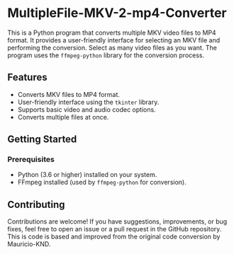 # MultipleFile-MKV-2-mp4-Converter

This is a Python program that converts multiple MKV video files to MP4 format. It provides a user-friendly interface for selecting an MKV file and performing the conversion. Select as many video files as you want. 
The program uses the `ffmpeg-python` library for the conversion process.

## Features

- Converts MKV files to MP4 format.
- User-friendly interface using the `tkinter` library.
- Supports basic video and audio codec options.
- Converts multiple files at once.

## Getting Started

### Prerequisites

- Python (3.6 or higher) installed on your system.
- FFmpeg installed (used by `ffmpeg-python` for conversion).

## Contributing

Contributions are welcome! If you have suggestions, improvements, or bug fixes, feel free to open an issue or a pull request in the GitHub repository. This is code is based and improved from the original code conversion by Mauricio-KND. 

